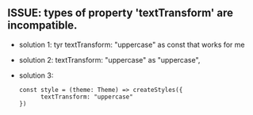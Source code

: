## ISSUE: types of property 'textTransform' are incompatible.

* solution 1:
tyr textTransform: "uppercase" as const that works for me

* solution 2:
textTransform: "uppercase" as "uppercase",

* solution 3:
  ```
  const style = (theme: Theme) => createStyles({
        textTransform: "uppercase"
  })
  ```